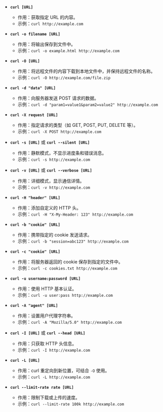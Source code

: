 - **`curl [URL]`**
  - 作用：获取指定 URL 的内容。
  - 示例：`curl http://example.com`

- **`curl -o filename [URL]`**
  - 作用：将输出保存到文件中。
  - 示例：`curl -o example.html http://example.com`

- **`curl -O [URL]`**
  - 作用：将远程文件的内容下载到本地文件中，并保持远程文件的名称。
  - 示例：`curl -O http://example.com/file.zip`

- **`curl -d "data" [URL]`**
  - 作用：向服务器发送 POST 请求的数据。
  - 示例：`curl -d "param1=value1&param2=value2" http://example.com`

- **`curl -X request [URL]`**
  - 作用：指定请求的类型（如 GET, POST, PUT, DELETE 等）。
  - 示例：`curl -X POST http://example.com`

- **`curl -s [URL]`** 或 **`curl --silent [URL]`**
  - 作用：静默模式，不显示进度条和错误消息。
  - 示例：`curl -s http://example.com`

- **`curl -v [URL]`** 或 **`curl --verbose [URL]`**
  - 作用：详细模式，显示通信详情。
  - 示例：`curl -v http://example.com`

- **`curl -H "header" [URL]`**
  - 作用：添加自定义的 HTTP 头。
  - 示例：`curl -H "X-My-Header: 123" http://example.com`

- **`curl -b "cookie" [URL]`**
  - 作用：携带指定的 cookie 发送请求。
  - 示例：`curl -b "session=abc123" http://example.com`

- **`curl -c "cookie" [URL]`**
  - 作用：将服务器返回的 cookie 保存到指定的文件中。
  - 示例：`curl -c cookies.txt http://example.com`

- **`curl -u username:password [URL]`**
  - 作用：使用 HTTP 基本认证。
  - 示例：`curl -u user:pass http://example.com`

- **`curl -A "agent" [URL]`**
  - 作用：设置用户代理字符串。
  - 示例：`curl -A "Mozilla/5.0" http://example.com`

- **`curl -I [URL]`** 或 **`curl --head [URL]`**
  - 作用：只获取 HTTP 头信息。
  - 示例：`curl -I http://example.com`

- **`curl -L [URL]`**
  - 作用：curl 重定向到新位置，可结合 `-O` 使用。
  - 示例：`curl -L http://example.com`

- **`curl --limit-rate rate [URL]`**
  - 作用：限制下载或上传的速度。
  - 示例：`curl --limit-rate 100k http://example.com`